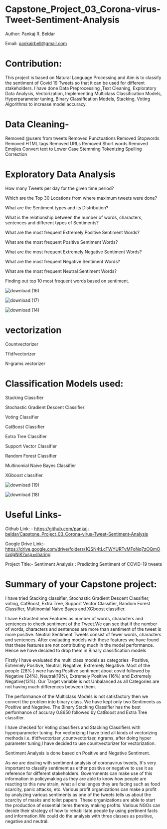 # Capstone_Project_03_Corona-virus-Tweet-Sentiment-Analysis

Author:  Pankaj R. Beldar


Email: pankajrbell@gmail.com


# Contribution:

This project is based on Natural Language Processing and Aim is to classify the sentiment of Covid 19 Tweets so that it can be used for different stakeholders. I have done Data Preprocessing ,Text Cleaning, Exploratory Data Analysis, Vectorization, Implementing  Multiclass Classification Models,  Hyperparameter tuning, Binary Classification Models, Stacking, Voting Algorithms to increase model accuracy.

# Data Cleaning-

Removed @users from tweets
Removed Punctuations
Removed Stopwords
Removed HTML tags
Removed URLs
Removed Short words
Removed Emojies
Convert text to Lower Case
Stemming
Tokenizing
Spelling Correction

# Exploratory Data Analysis

How many Tweets per day for the given time period?

Which are the Top 30 Locations from where maximum tweets were done?

What are the Sentiment types and its Distribution?

What is the relationship between the number of words, characters, sentences and different types of Sentiments?

What are the most frequent Extremely Positive Sentiment Words?

What are the most frequent Positive Sentiment Words?

What are the most frequent Extremely Negative Sentiment Words?

What are the most frequent Negative Sentiment Words?

What are the most frequent Neutral Sentiment Words?

Finding out top 10 most frequent words based on sentiment.

![download (16)](https://user-images.githubusercontent.com/111692879/202973956-98a42450-de9a-46ed-960a-7d1b52c2db0e.png)


![download (17)](https://user-images.githubusercontent.com/111692879/202973998-d8941a68-6bf8-4030-ae45-18232154e60d.png)


![download (14)](https://user-images.githubusercontent.com/111692879/202974104-84e592cf-6cbf-410d-a43a-c7aa1a8b2d5e.png)


# vectorization

Countvectorizer

Tfidfvectorizer

N-grams vectorizer


# Classification Models used:
Stacking Classifier

Stochastic Gradient Descent Classifier

Voting Classifier

CatBoost Classifier

Extra Tree Classifier

Support Vector Classifier

Random Forest Classifier

Multinomial Naive Bayes Classifier

XGboost classifier.

![download (19)](https://user-images.githubusercontent.com/111692879/202974549-0c649408-32cf-48ee-bdb3-fa2c39f1c5f7.png)


![download (18)](https://user-images.githubusercontent.com/111692879/202974471-b195cba6-8d85-4921-9eb8-77e6ab6cc3b9.png)


# Useful Links-

Github Link: - https://github.com/pankaj-beldar/Capstone_Project_03_Corona-virus-Tweet-Sentiment-Analysis

Google Drive Link:- https://drive.google.com/drive/folders/1QSN4tLcTWYURTvMFoNq7zOQmOsydgNjK?usp=sharing

Project Title:- Sentiment Analysis : Predicting Sentiment of COVID-19 tweets


# Summary of your Capstone project:

I have tried Stacking classifier, Stochastic Gradient Descent Classifier, voting, CatBoost, Extra Tree, Support Vector Classifier, Random Forest Classifier, Multinomial Naive Bayes and XGboost classifier.

I have Extracted new Features as number of words, characters and sentences to check sentiment of the Tweet.We can see that if the number of words, characters and sentences are more than sentiment of the tweet is more positive. Neutral Sentiment Tweets consist of fewer words, characters and sentences. After evaluating models with these features we have found that these features are not contributing much in the model performance. Hence we have decided to drop them in Binary classification models

Firstly I have evaluated the multi class models as categories -Positive, Extremely Positive, Neutral, Negative, Extremely Negative. Most of the people (28% ) were having Positive sentiment about covid followed by Negative (24%), Neutral(19%), Extremely Positive (16%) and Extremely Negative(13%). Our Target variable is not Unbalanced as all Categories are not having much differences between them.

The performance of the Multiclass Models is not satisfactory then we convert the problem into binary class. We have kept only two Sentiments as Positive and Negative.
The Binary Stacking Classifier has the best performance of accuray 0.8650  followed by CatBoost and Extra Tree classifier.

I have checked for Voting classifiers and Stacking Classifiers with hyperparameter tuning.
For vectorizing I have tried all kinds of vectorizing methods i.e. tfidfvectorizer ,countvectorizer, ngrams, after doing hyper parameter tuning,I have decided to use countvectorizer for vectorization.

Sentiment Analysis is done based on Positive and Negative Sentiment.

As we are dealing with sentiment analysis of coronavirus tweets, It's very important to classify sentiment as either positive or negative to use it as reference for different stakeholders. Governments can make use of this information in policymaking as they are able to know how people are reacting to this new strain, what all challenges they are facing such as food scarcity, panic attacks, etc. Various profit organizations can make a profit by analyzing various sentiments as one of the tweets tells us about the scarcity of masks and toilet papers. These organizations are able to start the production of essential items thereby making profits. Various NGOs can decide their strategy of how to rehabilitate people by using pertinent facts and information.We could do the analysis with three classes as positive, negative and neutral.

